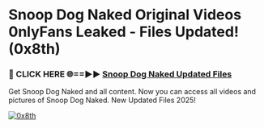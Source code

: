 # Snoop Dog Naked Original Videos 0nlyFans Leaked - Files Updated! (0x8th)

<h3>🔴 CLICK HERE 🌐==►► <a href="https://tinyurl.com/up5wt9bj" rel="nofollow">Snoop Dog Naked Updated Files</a></h3>

Get Snoop Dog Naked and all content. Now you can access all videos and pictures of Snoop Dog Naked. New Updated Files 2025!

[![0x8th](https://i.imgur.com/ABiUzMV.gif)](https://tinyurl.com/up5wt9bj)
